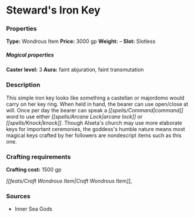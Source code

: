 ﻿---
Title: "Steward's Iron Key"
Type: "Wondrous Item"
Price: "3000 gp"
Weight: "–"
Slot: "Slotless"
Caster level: "3"
Aura: "faint abjuration, faint transmutation"
Description: |
  "This simple iron key looks like something a castellan or majordomo would carry on her key ring. When held in hand, the bearer can use _open/close_ at will. Once per day the bearer can speak a command word to use either _arcane lock_ or _knock_. Though Alseta's church may use more elaborate keys for important ceremonies, the goddess's humble nature means most magical keys crafted by her followers are nondescript items such as this one."
Crafting cost: "1500 gp"
Sources: "['Inner Sea Gods']"
---

# Steward's Iron Key

### Properties

**Type:** Wondrous Item **Price:** 3000 gp **Weight:** – **Slot:** Slotless

##### Magical properties

**Caster level:** 3 **Aura:** faint abjuration, faint transmutation

### Description

This simple iron key looks like something a castellan or majordomo would carry on her key ring. When held in hand, the bearer can use open/close at will. Once per day the bearer can speak a _[[spells/Command|command]]_ word to use either _[[spells/Arcane Lock|arcane lock]]_ or _[[spells/Knock|knock]]_. Though Alseta's church may use more elaborate keys for important ceremonies, the goddess's humble nature means most magical keys crafted by her followers are nondescript items such as this one.

### Crafting requirements

**Crafting cost:** 1500 gp

_[[feats/Craft Wondrous Item|Craft Wondrous Item]]_,

### Sources

* Inner Sea Gods